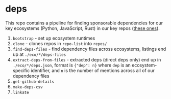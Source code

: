 # deps

This repo contains a pipeline for finding sponsorable dependencies for our key
ecosystems (Python, JavaScript, Rust) in our key repos ([these
ones](https://open.sentry.io/structure/)).

1. `bootstrap` - set up ecosystem runtimes
1. `clone` - clones repos in `repo-list` into `repos/`
1. `find-deps-files` - find dependency files across ecosystems, listings end up
   at `./eco/*/deps-files`
1. `extract-deps-from-files` - extracted deps (direct deps only) end up in
   `./eco/*/deps.json`, format is `{"dep": n}` where `dep` is an
ecosystem-specific identifier, and `n` is the number of mentions across all of
our dependency files
1. `get-github-details`
1. `make-deps-csv`
1. `linkate`
